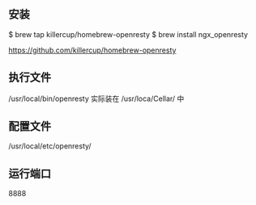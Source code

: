 ## 安装

$ brew tap killercup/homebrew-openresty
$ brew install ngx_openresty

https://github.com/killercup/homebrew-openresty

## 执行文件
/usr/local/bin/openresty
实际装在 /usr/loca/Cellar/ 中

## 配置文件
/usr/local/etc/openresty/

## 运行端口
8888

